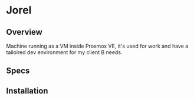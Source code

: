 # Jorel

## Overview

Machine running as a VM inside Proxmox VE, it's used for work and have a tailoired dev environment for my client B needs.

## Specs

## Installation
